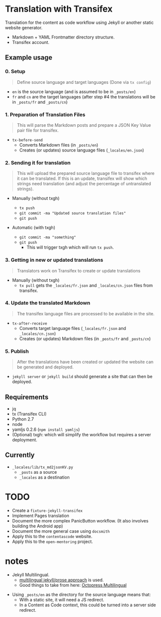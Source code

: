 # Translation with Transifex

Translation for the content as code workflow using Jekyll or another static website generator.

 - Markdown + YAML Frontmatter directory structure.
 - Transifex account.

## Example usage

### 0. Setup

> Define source language and target languages (Done via `tx config`)

 - `en` is the source language (and is assumed to be in `_posts/en`)
 - `fr` and `cn` are the target languages (after step #4 the translations will be in `_posts/fr` and `_posts/cn`)

### 1. Preparation of Translation Files

> This will parse the Markdown posts and prepare a JSON Key Value pair file for transifex.

 - `tx-before-send` 
     + Converts Markdown files (in `_posts/en`)
     + Creates (or updates) source language files (`_locales/en.json`)

### 2. Sending it for translation

> This will upload the prepared source language file to transifex where it can be translated. If this is an update, transifex will show which strings need translation (and adjust the percentage of untranslated strings).

 - Manually (without txgh)
     + `tx push`
     + `git commit -ma "Updated source translation files"`
     + `git push`

 - Automatic (with txgh)
     + `git commit -ma "something"` 
     + `git push`
         * This will trigger txgh which will run `tx push`.

### 3. Getting in new or updated translations

> Translators work on Transifex to create or update translations

 - Manually (without txgh)
     + `tx pull` gets the `_locales/fr.json` and `_locales/cn.json` files from transifex. 

### 4. Update the translated Markdown

> The transifex language files are processed to be available in the site. 

 - `tx-after-receive`
     + Converts target language files (`_locales/fr.json` and `_locales/cn.json`)
     + Creates (or updates) Markdown files (in `_posts/fr` and `_posts/cn`)

### 5. Publish

> After the translations have been created or updated the website can be generated and deployed.

 - `jekyll server` or `jekyll build` should generate a site that can then be deployed.

## Requirements

 - jq
 - tx (Transifex CLI)
 - Python 2.7
 - node 
 - yamljs 0.2.6 (`npm install yamljs`)
 - (Optional) txgh: which will simplify the workflow but requires a server deployment.

## Currently

 - `_locales/lib/tx_md2jsonKV.py` 
     + `_posts` as a source
     + `_locales` as a destination

# TODO

 - Create a `fixture-jekyll-transifex` 
 - Implement Pages translation
 - Document the more complex PanicButton workflow. (It also involves building the Android app)
 - Document the more general case using `docsmith`
 - Apply this to the `contentascode` website.
 - Apply this to the `open-mentoring` project.

# notes

 - Jekyll Multilingual.
     + [multilingual jekyll/prose approach](https://github.com/contentascode/multilingual) is used.
     + Good things to take from here: [Octopress Multilingual](https://github.com/octopress/multilingual)
 + Using `_posts/en` as the directory for the source language means that:
     + With a static site, it will need a JS redirect.
     + In a Content as Code context, this could be turned into a server side redirect.
